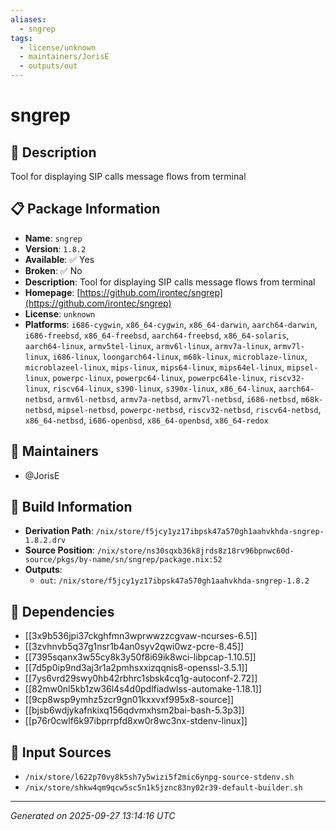```yaml
---
aliases:
  - sngrep
tags:
  - license/unknown
  - maintainers/JorisE
  - outputs/out
---
```


# sngrep

## 📝 Description

Tool for displaying SIP calls message flows from terminal

## 📋 Package Information

- **Name**: `sngrep`
- **Version**: `1.8.2`
- **Available**: ✅ Yes
- **Broken**: ✅ No
- **Description**: Tool for displaying SIP calls message flows from terminal
- **Homepage**: [https://github.com/irontec/sngrep](https://github.com/irontec/sngrep)
- **License**: `unknown`
- **Platforms**: `i686-cygwin`, `x86_64-cygwin`, `x86_64-darwin`, `aarch64-darwin`, `i686-freebsd`, `x86_64-freebsd`, `aarch64-freebsd`, `x86_64-solaris`, `aarch64-linux`, `armv5tel-linux`, `armv6l-linux`, `armv7a-linux`, `armv7l-linux`, `i686-linux`, `loongarch64-linux`, `m68k-linux`, `microblaze-linux`, `microblazeel-linux`, `mips-linux`, `mips64-linux`, `mips64el-linux`, `mipsel-linux`, `powerpc-linux`, `powerpc64-linux`, `powerpc64le-linux`, `riscv32-linux`, `riscv64-linux`, `s390-linux`, `s390x-linux`, `x86_64-linux`, `aarch64-netbsd`, `armv6l-netbsd`, `armv7a-netbsd`, `armv7l-netbsd`, `i686-netbsd`, `m68k-netbsd`, `mipsel-netbsd`, `powerpc-netbsd`, `riscv32-netbsd`, `riscv64-netbsd`, `x86_64-netbsd`, `i686-openbsd`, `x86_64-openbsd`, `x86_64-redox`
## 👥 Maintainers

- @JorisE


## 🔧 Build Information

- **Derivation Path**: `/nix/store/f5jcy1yz17ibpsk47a570gh1aahvkhda-sngrep-1.8.2.drv`
- **Source Position**: `/nix/store/ns30sqxb36k8jrds8z18rv96bpnwc60d-source/pkgs/by-name/sn/sngrep/package.nix:52`
- **Outputs**:
  - `out`:  `/nix/store/f5jcy1yz17ibpsk47a570gh1aahvkhda-sngrep-1.8.2`

## 🔗 Dependencies

- [[3x9b536jpi37ckghfmn3wprwwzzcgvaw-ncurses-6.5]]
- [[3zvhnvb5q37g1nsr1b4an0syv2qwi0wz-pcre-8.45]]
- [[7395sqanx3w55cy8k3y50f8i69ik8wci-libpcap-1.10.5]]
- [[7d5p0ip9nd3aj3r1a2pmhsxxizqqnis8-openssl-3.5.1]]
- [[7ys6vrd29swy0hb42rbhrc1sbsk4cq1g-autoconf-2.72]]
- [[82mw0nl5kb1zw36l4s4d0pdlfiadwlss-automake-1.18.1]]
- [[9cp8wsp9ymhz5zcr9gn01kxxvxf995x8-source]]
- [[bjsb6wdjykafnkixq156qdvmxhsm2bai-bash-5.3p3]]
- [[p76r0cwlf6k97ibprrpfd8xw0r8wc3nx-stdenv-linux]]

## 📁 Input Sources

- `/nix/store/l622p70vy8k5sh7y5wizi5f2mic6ynpg-source-stdenv.sh`
- `/nix/store/shkw4qm9qcw5sc5n1k5jznc83ny02r39-default-builder.sh`

---
*Generated on 2025-09-27 13:14:16 UTC*
